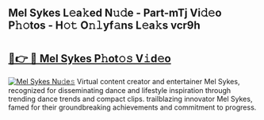 ## Mel Sykes L𝚎a𝚔ed N𝚞𝚍e - Part-mTj Vi𝚍𝚎o P𝚑𝚘tos - H𝚘𝚝 O𝚗𝚕yf𝚊ns L𝚎a𝚔s vcr9h

# <h2><a href="http://kf4i6j.oniu.top/?m=Mel+Sykes">🔗👉 🔴 Mel Sykes P𝚑ot𝚘𝚜 V𝚒d𝚎o</a></h2>

[![Mel Sykes Nu𝚍e𝚜](https://i.imgur.com/0qMVB7G.gif)](http://kf4i6j.oniu.top/?m=Mel+Sykes)
Virtual content creator and entertainer Mel Sykes, recognized for disseminating dance and lifestyle inspiration through trending dance trends and compact clips. trailblazing innovator Mel Sykes, famed for their groundbreaking achievements and commitment to progress.  
